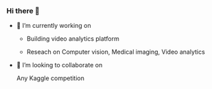 ### Hi there 👋


 - 🔭 I’m currently working on

    - Building video analytics platform
    
    - Reseach on Computer vision, Medical imaging, Video analytics

- 👯 I’m looking to collaborate on 

   Any Kaggle competition


